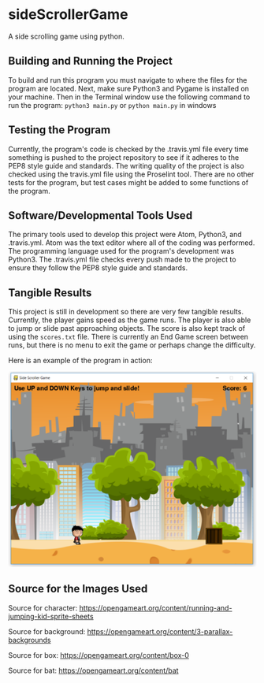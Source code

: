 # sideScrollerGame
A side scrolling game using python.

## Building and Running the Project
To build and run this program you must navigate to where the files for the program are located. Next, make sure Python3 and Pygame is installed on your machine. Then in the Terminal window use the following command to run the program: `python3 main.py` or `python main.py` in windows

## Testing the Program
Currently, the program's code is checked by the .travis.yml file every time something is pushed to the project repository to see if it adheres to the PEP8 style guide and standards. The writing quality of the project is also checked using the travis.yml file using the Proselint tool. There are no other tests for the program, but test cases might be added to some functions of the program.

## Software/Developmental Tools Used
The primary tools used to develop this project were Atom, Python3, and .travis.yml. Atom was the text editor where all of the coding was performed. The programming language used for the program's development was Python3. The .travis.yml file checks every push made to the project to ensure they follow the PEP8 style guide and standards.

## Tangible Results
This project is still in development so there are very few tangible results. Currently, the player gains speed as the game runs. The player is also able to jump or slide past approaching objects. The score is also kept track of using the `scores.txt` file. There is currently an End Game screen between runs, but there is no menu to exit the game or perhaps change the difficulty.

Here is an example of the program in action:

![Program in Action](images/example.PNG)

## Source for the Images Used
Source for character: https://opengameart.org/content/running-and-jumping-kid-sprite-sheets

Source for background: https://opengameart.org/content/3-parallax-backgrounds

Source for box: https://opengameart.org/content/box-0

Source for bat: https://opengameart.org/content/bat
